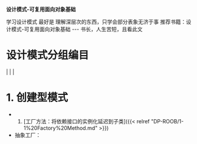 
 **设计模式-可复用面向对象基础**

学习设计模式 最好是 理解深层次的东西，只学会部分表象无济于事
推荐书籍：设计模式-可复用面向对象基础 
    --- 书长，人生苦短，且看此文
# 设计模式分组编目

| | |

# 1. 创建型模式
 * 1. [工厂方法：将依赖接口的实例化延迟到子类]({{< relref "DP-ROOB/1-1%20Factory%20Method.md" >}})
 * 抽象工厂：
